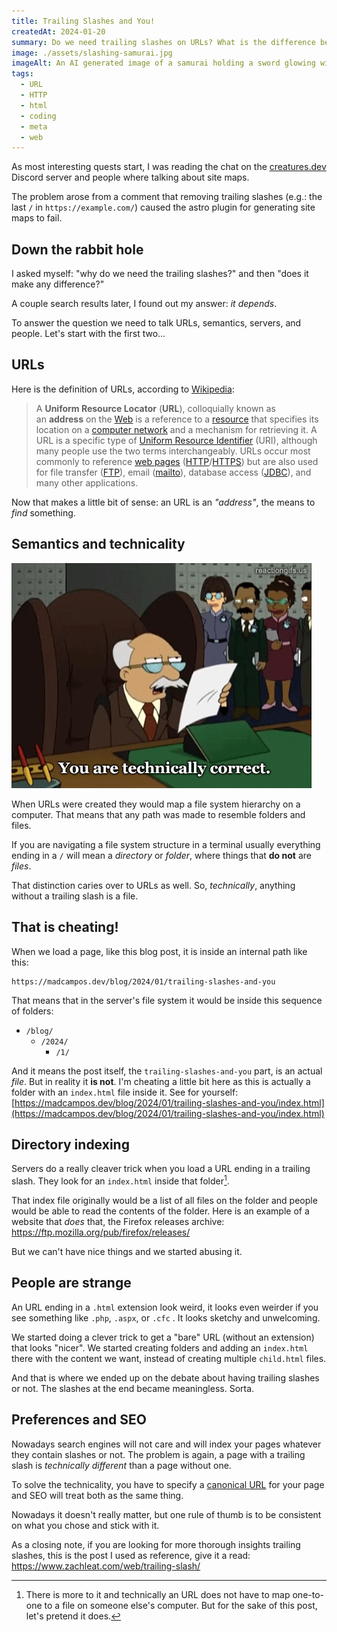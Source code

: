 ```yaml
---
title: Trailing Slashes and You!
createdAt: 2024-01-20
summary: Do we need trailing slashes on URLs? What is the difference between adding them or not? Find all out in this post!
image: ./assets/slashing-samurai.jpg
imageAlt: An AI generated image of a samurai holding a sword glowing with a blue light and cutting through a rainbow colored circuit board.
tags:
  - URL
  - HTTP
  - html
  - coding
  - meta
  - web
---
```

As most interesting quests start, I was reading the chat on the [creatures.dev](https://creatures.dev) Discord server and people where talking about site maps.

The problem arose from a comment that removing trailing slashes (e.g.: the last `/` in `https://example.com/`) caused the astro plugin for generating site maps to fail.

## Down the rabbit hole

I asked myself: "why do we need the trailing slashes?" and then "does it make any difference?"

A couple search results later, I found out my answer: _it depends_.

To answer the question we need to talk URLs, semantics, servers, and people. Let's start with the first two...

## URLs

Here is the definition of URLs, according to [Wikipedia](https://en.wikipedia.org/wiki/URL):

> A **Uniform Resource Locator** (**URL**), colloquially known as an **address** on the [Web](https://en.wikipedia.org/wiki/World_Wide_Web "World Wide Web") is a reference to a [resource](https://en.wikipedia.org/wiki/Web_resource "Web resource") that specifies its location on a [computer network](https://en.wikipedia.org/wiki/Computer_network "Computer network") and a mechanism for retrieving it. A URL is a specific type of [Uniform Resource Identifier](https://en.wikipedia.org/wiki/Uniform_Resource_Identifier "Uniform Resource Identifier") (URI), although many people use the two terms interchangeably. URLs occur most commonly to reference [web pages](https://en.wikipedia.org/wiki/Web_page "Web page") ([HTTP](https://en.wikipedia.org/wiki/Hypertext_Transfer_Protocol "Hypertext Transfer Protocol")/[HTTPS](https://en.wikipedia.org/wiki/HTTPS "HTTPS")) but are also used for file transfer ([FTP](https://en.wikipedia.org/wiki/File_Transfer_Protocol "File Transfer Protocol")), email ([mailto](https://en.wikipedia.org/wiki/Mailto "Mailto")), database access ([JDBC](https://en.wikipedia.org/wiki/Java_Database_Connectivity "Java Database Connectivity")), and many other applications.

Now that makes a little bit of sense: an URL is an _"address"_, the means to _find_ something.

## Semantics and technicality

![A GIF from Futurama of a lawyer holding a paper and talking with the caption: "You are technically correct. The best kind of correct."](./assets/tehcnically-correct.gif)

When URLs were created they would map a file system hierarchy on a computer. That means that any path was made to resemble folders and files.

If you are navigating a file system structure in a terminal usually everything ending in a `/` will mean a _directory_ or _folder_, where things that **do not** are _files_.

That distinction caries over to URLs as well. So, _technically_, anything without a trailing slash is a file.

## That is cheating!

When we load a page, like this blog post, it is inside an internal path like this:

```
https://madcampos.dev/blog/2024/01/trailing-slashes-and-you
```

That means that in the server's file system it would be inside this sequence of folders:
- `/blog/`
	- `/2024/`
		- `/1/`

And it means the post itself, the `trailing-slashes-and-you`  part, is an actual _file_. But in reality it **is not**. I'm cheating a little bit here as this is actually a folder with an `index.html` file inside it. See for yourself: [https://madcampos.dev/blog/2024/01/trailing-slashes-and-you/index.html](https://madcampos.dev/blog/2024/01/trailing-slashes-and-you/index.html)

## Directory indexing

Servers do a really cleaver trick when you load a URL ending in a trailing slash. They look for an `index.html` inside that folder[^1].

That index file originally would be a list of all files on the folder and people would be able to read the contents of the folder. Here is an example of a website that _does_ that, the Firefox releases archive: https://ftp.mozilla.org/pub/firefox/releases/

But we can't have nice things and we started abusing it.

## People are strange

An URL ending in a `.html` extension look weird, it looks even weirder if you see something like `.php`, `.aspx`, or `.cfc` . It looks sketchy and unwelcoming.

We started doing a clever trick to get a "bare" URL (without an extension) that looks "nicer". We started creating folders and adding an `index.html` there with the content we want, instead of creating multiple `child.html` files.

And that is where we ended up on the debate about having trailing slashes or not. The slashes at the end became meaningless. Sorta.

## Preferences and SEO

Nowadays search engines will not care and will index your pages whatever they contain slashes or not. The problem is again, a page with a trailing slash is _technically different_ than a page without one.

To solve the technicality, you have to specify a [canonical URL](https://en.wikipedia.org/wiki/Canonical_link_element) for your page and SEO will treat both as the same thing.

Nowadays it doesn't really matter, but one rule of thumb is to be consistent on what you chose and stick with it.

As a closing note, if you are looking for more thorough insights trailing slashes, this is the post I used as reference, give it a read: https://www.zachleat.com/web/trailing-slash/

[^1]: There is more to it and technically an URL does not have to map one-to-one to a file on someone else's computer. But for the sake of this post, let's pretend it does.

